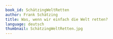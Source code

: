 ```yaml
---
book_id: SchätzingWeltRetten
author: Frank Schätzing
title: Was, wenn wir einfach die Welt retten?
language: deutsch
thumbnail: SchätzingWeltRetten.jpg
---
```

